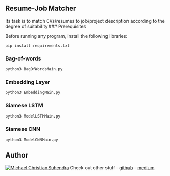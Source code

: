 <h2>Resume-Job Matcher</h2>
Its task is to match CVs/resumes to job/project description according to the degree of suitability
### Prerequisites

Before running any program, install the following libraries:

```
pip install requirements.txt
```

### Bag-of-words
```
python3 BagOfWordsMain.py
```

### Embedding Layer
```
python3 EmbeddingMain.py
```

### Siamese LSTM
```
python3 ModelLSTMMain.py
```

### Siamese CNN
```
python3 ModelCNNMain.py
```

## Author
[![Michael Christian Suhendra](https://img.youtube.com/vi/dQw4w9WgXcQ/0.jpg)](https://www.youtube.com/watch?v=dQw4w9WgXcQ)
Check out other stuff - [github](https://github.com/michael-suhendra) - [medium](https://medium.com/@michael.suhendra)
